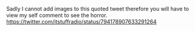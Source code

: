 Sadly I cannot add images to this quoted tweet therefore you will have to view my self comment to see the horror. https://twitter.com/itstuffradio/status/794178907633291264
